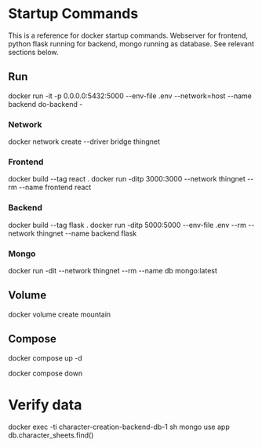 # Startup Commands

This is a reference for docker startup commands.
Webserver for frontend, python flask running for backend, mongo running as database.
See relevant sections below.

## Run

docker run -it -p 0.0.0.0:5432:5000 --env-file .env --network=host --name backend do-backend -

### Network

docker network create --driver bridge thingnet

### Frontend

docker build --tag react .
docker run -ditp 3000:3000 --network thingnet --rm --name frontend react

### Backend

docker build --tag flask .
docker run -ditp 5000:5000 --env-file .env --rm --network thingnet --name backend flask

### Mongo

docker run -dit --network thingnet --rm --name db mongo:latest

## Volume

docker volume create mountain

## Compose

docker compose up -d

docker compose down

# Verify data
docker exec -ti character-creation-backend-db-1 sh
mongo
use app
db.character_sheets.find()

